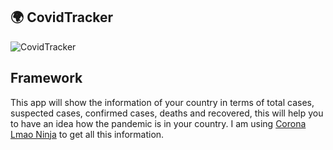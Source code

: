 ## :earth_africa: CovidTracker

![CovidTracker](https://i.imgur.com/AVdgIFJ.png)


## Framework
This app will show the information of your country in terms of total cases, suspected cases, confirmed cases, deaths and recovered, this will help you to have an idea how the pandemic is in your country. I am using [Corona Lmao Ninja](https://corona.lmao.ninja/v2/countries) to get all this information.


